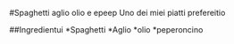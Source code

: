 #Spaghetti aglio olio e epeep
Uno dei miei piatti prefereitio

##Ingredientui
*Spaghetti
*Aglio
*olio
*peperoncino

